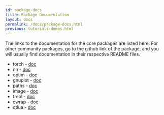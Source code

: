 ```yaml
---
id: package-docs
title: Package Documentation
layout: docs
permalink: /docs/package-docs.html
previous: tutorials-demos.html
---
```


The links to the documentation for the core packages are listed here. For other community packages, go to the github link of the package, and you will usually find documentation in their respective README files.

* torch - [doc](https://github.com/torch/torch7/blob/master/README.md)
* nn - [doc](https://github.com/torch/nn/blob/master/README.md)
* optim - [doc](https://github.com/torch/optim/blob/master/README.md)
* gnuplot - [doc](https://github.com/torch/gnuplot/blob/master/README.md)
* paths - [doc](https://github.com/torch/paths/blob/master/README.md)
* image - [doc](https://github.com/torch/image/blob/master/README.md)
* trepl - [doc](https://github.com/torch/trepl/blob/master/README.md)
* cwrap - [doc](https://github.com/torch/cwrap/blob/master/README.md)
* qtlua - [doc](https://github.com/torch/qtlua/blob/master/README.md)
